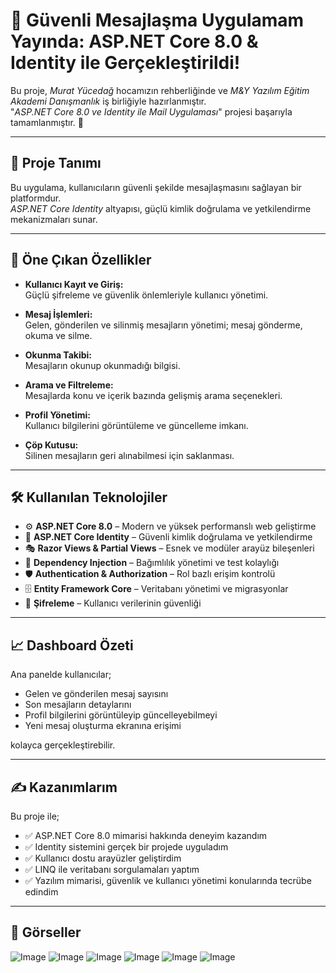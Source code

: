 # 🚀 Güvenli Mesajlaşma Uygulamam Yayında: ASP.NET Core 8.0 & Identity ile Gerçekleştirildi!

Bu proje, *Murat Yücedağ* hocamızın rehberliğinde ve *M&Y Yazılım Eğitim Akademi Danışmanlık* iş birliğiyle hazırlanmıştır.  
"*ASP.NET Core 8.0 ve Identity ile Mail Uygulaması*" projesi başarıyla tamamlanmıştır. 🎉

---

## 🚀 Proje Tanımı

Bu uygulama, kullanıcıların güvenli şekilde mesajlaşmasını sağlayan bir platformdur.  
*ASP.NET Core Identity* altyapısı, güçlü kimlik doğrulama ve yetkilendirme mekanizmaları sunar.

---

## 🔎 Öne Çıkan Özellikler

- **Kullanıcı Kayıt ve Giriş:**  
  Güçlü şifreleme ve güvenlik önlemleriyle kullanıcı yönetimi.

- **Mesaj İşlemleri:**  
  Gelen, gönderilen ve silinmiş mesajların yönetimi; mesaj gönderme, okuma ve silme.

- **Okunma Takibi:**  
  Mesajların okunup okunmadığı bilgisi.

- **Arama ve Filtreleme:**  
  Mesajlarda konu ve içerik bazında gelişmiş arama seçenekleri.

- **Profil Yönetimi:**  
  Kullanıcı bilgilerini görüntüleme ve güncelleme imkanı.

- **Çöp Kutusu:**  
  Silinen mesajların geri alınabilmesi için saklanması.

---

## 🛠 Kullanılan Teknolojiler

- ⚙️ **ASP.NET Core 8.0** – Modern ve yüksek performanslı web geliştirme  
- 🔐 **ASP.NET Core Identity** – Güvenli kimlik doğrulama ve yetkilendirme  
- 🎭 **Razor Views & Partial Views** – Esnek ve modüler arayüz bileşenleri  
- 🔄 **Dependency Injection** – Bağımlılık yönetimi ve test kolaylığı  
- 🛡️ **Authentication & Authorization** – Rol bazlı erişim kontrolü  
- 🗄️ **Entity Framework Core** – Veritabanı yönetimi ve migrasyonlar  
- 🔑 **Şifreleme** – Kullanıcı verilerinin güvenliği  

---

## 📈 Dashboard Özeti

Ana panelde kullanıcılar;

- Gelen ve gönderilen mesaj sayısını  
- Son mesajların detaylarını  
- Profil bilgilerini görüntüleyip güncelleyebilmeyi  
- Yeni mesaj oluşturma ekranına erişimi  

kolayca gerçekleştirebilir.

---

## ✍️ Kazanımlarım

Bu proje ile;

- ✅ ASP.NET Core 8.0 mimarisi hakkında deneyim kazandım  
- ✅ Identity sistemini gerçek bir projede uyguladım  
- ✅ Kullanıcı dostu arayüzler geliştirdim  
- ✅ LINQ ile veritabanı sorgulamaları yaptım  
- ✅ Yazılım mimarisi, güvenlik ve kullanıcı yönetimi konularında tecrübe edindim  

---

## 🤳 Görseller
![Image](https://github.com/user-attachments/assets/12622c53-e12b-4262-88cf-d7a6ee86e1cd)
![Image](https://github.com/user-attachments/assets/33c6de97-80fa-4e8c-bcdc-5efce4308f68)
![Image](https://github.com/user-attachments/assets/728ce100-ce22-4b44-96bb-329497b61048)
![Image](https://github.com/user-attachments/assets/cc8b332c-9487-4367-be59-a397bf08e951)
![Image](https://github.com/user-attachments/assets/1e7a8f37-cfc4-4bf7-bb33-28b3b859dfbb)
![Image](https://github.com/user-attachments/assets/86054bcc-251c-411f-9ee2-04d465e7dbda)
